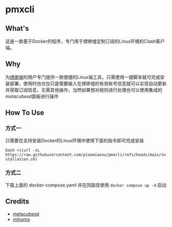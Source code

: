 # pmxcli

## What's
这是一款基于Docker的程序，专门用于缥缈墟定制订阅的Linux环境的Clash客户端。

## Why
为[缥缈墟](https://s.piaomiaoxu.xyz)的用户专门提供一款便捷的Linux端工具，只需使用一键脚本就可完成安装部署，使用时也仅仅只是需要输入在缥缈墟的有效账号信息就可以实现自动更新并获取订阅信息，无需其他操作，当然如果想对规则进行处理也可以使用集成的*metacubexd*面板进行操作

## How To Use

### 方式一
只需要在支持安装Docker的Linux环境中使用下面的指令即可完成安装

`bash <(curl -sL https://raw.githubusercontent.com/piaomiaoxu/pmxcli/refs/heads/main/installation.sh)`

### 方式二
下载上面的 docker-compose.yaml 并在同路径使用 `docker compose up -d` 启动

## Credits
* [metacubexd](https://github.com/MetaCubeX/metacubexd)
* [mihomo](https://github.com/MetaCubeX/mihomo)


